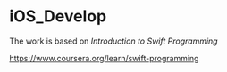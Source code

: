 # iOS_Develop

The work is based on _Introduction to Swift Programming_

https://www.coursera.org/learn/swift-programming
